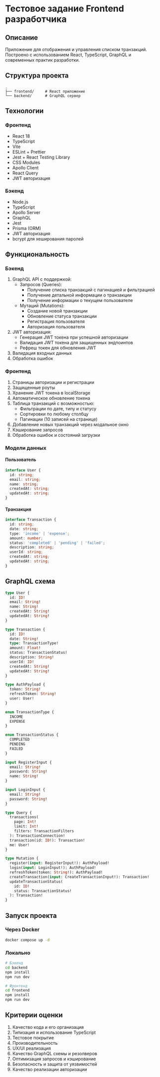# Тестовое задание Frontend разработчика

## Описание
Приложение для отображения и управления списком транзакций. Построено с использованием React, TypeScript, GraphQL и современных практик разработки.

## Структура проекта
```
.
├── frontend/     # React приложение
└── backend/      # GraphQL сервер
```

## Технологии

### Фронтенд
- React 18
- TypeScript
- Vite
- ESLint + Prettier
- Jest + React Testing Library
- CSS Modules
- Apollo Client
- React Query
- JWT авторизация

### Бэкенд
- Node.js
- TypeScript
- Apollo Server
- GraphQL
- Jest
- Prisma (ORM)
- JWT авторизация
- bcrypt для хеширования паролей

## Функциональность

### Бэкенд
1. GraphQL API с поддержкой:
   - Запросов (Queries):
     - Получение списка транзакций с пагинацией и фильтрацией
     - Получение детальной информации о транзакции
     - Получение информации о текущем пользователе
   - Мутаций (Mutations):
     - Создание новой транзакции
     - Обновление статуса транзакции
     - Регистрация пользователя
     - Авторизация пользователя
2. JWT авторизация:
   - Генерация JWT токена при успешной авторизации
   - Валидация JWT токена для защищенных эндпоинтов
   - Рефреш токен для обновления JWT
3. Валидация входных данных
4. Обработка ошибок

### Фронтенд
1. Страницы авторизации и регистрации
2. Защищенные роуты
3. Хранение JWT токена в localStorage
4. Автоматическое обновление токена
5. Таблица транзакций с возможностью:
   - Фильтрации по дате, типу и статусу
   - Сортировки по любому столбцу
   - Пагинации (10 записей на странице)
6. Добавление новых транзакций через модальное окно
7. Кэширование запросов
8. Обработка ошибок и состояний загрузки

### Модели данных

#### Пользователь
```typescript
interface User {
  id: string;
  email: string;
  name: string;
  createdAt: string;
  updatedAt: string;
}
```

#### Транзакция
```typescript
interface Transaction {
  id: string;
  date: string;
  type: 'income' | 'expense';
  amount: number;
  status: 'completed' | 'pending' | 'failed';
  description: string;
  userId: string;
  createdAt: string;
  updatedAt: string;
}
```

## GraphQL схема
```graphql
type User {
  id: ID!
  email: String!
  name: String!
  createdAt: String!
  updatedAt: String!
}

type Transaction {
  id: ID!
  date: String!
  type: TransactionType!
  amount: Float!
  status: TransactionStatus!
  description: String!
  userId: ID!
  createdAt: String!
  updatedAt: String!
}

type AuthPayload {
  token: String!
  refreshToken: String!
  user: User!
}

enum TransactionType {
  INCOME
  EXPENSE
}

enum TransactionStatus {
  COMPLETED
  PENDING
  FAILED
}

input RegisterInput {
  email: String!
  password: String!
  name: String!
}

input LoginInput {
  email: String!
  password: String!
}

type Query {
  transactions(
    page: Int!
    limit: Int!
    filters: TransactionFilters
  ): TransactionConnection!
  transaction(id: ID!): Transaction!
  me: User!
}

type Mutation {
  register(input: RegisterInput!): AuthPayload!
  login(input: LoginInput!): AuthPayload!
  refreshToken(token: String!): AuthPayload!
  createTransaction(input: CreateTransactionInput!): Transaction!
  updateTransactionStatus(
    id: ID!
    status: TransactionStatus!
  ): Transaction!
}
```

## Запуск проекта

### Через Docker
```bash
docker compose up -d
```

### Локально
```bash
# Бэкенд
cd backend
npm install
npm run dev

# Фронтенд
cd frontend
npm install
npm run dev
```

## Критерии оценки
1. Качество кода и его организация
2. Типизация и использование TypeScript
3. Тестовое покрытие
4. Производительность
5. UX/UI реализация
6. Качество GraphQL схемы и резолверов
7. Оптимизация запросов и кэширование
8. Безопасность и защита от уязвимостей
9. Качество реализации авторизации 